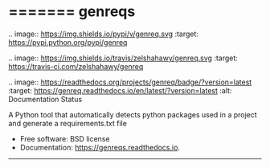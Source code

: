 =======
genreqs
=======


.. image:: https://img.shields.io/pypi/v/genreq.svg
        :target: https://pypi.python.org/pypi/genreq

.. image:: https://img.shields.io/travis/zelshahawy/genreq.svg
        :target: https://travis-ci.com/zelshahawy/genreq

.. image:: https://readthedocs.org/projects/genreq/badge/?version=latest
        :target: https://genreq.readthedocs.io/en/latest/?version=latest
        :alt: Documentation Status




A Python tool that automatically detects python packages used in a project and generate a requirements.txt file


* Free software: BSD license
* Documentation: https://genreqs.readthedocs.io.

-------
